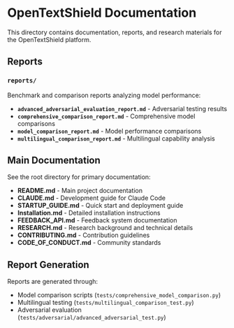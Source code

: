 # OpenTextShield Documentation

This directory contains documentation, reports, and research materials for the OpenTextShield platform.

## Reports

### `reports/`
Benchmark and comparison reports analyzing model performance:

- **`advanced_adversarial_evaluation_report.md`** - Adversarial testing results
- **`comprehensive_comparison_report.md`** - Comprehensive model comparisons
- **`model_comparison_report.md`** - Model performance comparisons
- **`multilingual_comparison_report.md`** - Multilingual capability analysis

## Main Documentation

See the root directory for primary documentation:
- **README.md** - Main project documentation
- **CLAUDE.md** - Development guide for Claude Code
- **STARTUP_GUIDE.md** - Quick start and deployment guide
- **Installation.md** - Detailed installation instructions
- **FEEDBACK_API.md** - Feedback system documentation
- **RESEARCH.md** - Research background and technical details
- **CONTRIBUTING.md** - Contribution guidelines
- **CODE_OF_CONDUCT.md** - Community standards

## Report Generation

Reports are generated through:
- Model comparison scripts (`tests/comprehensive_model_comparison.py`)
- Multilingual testing (`tests/multilingual_comparison_test.py`)
- Adversarial evaluation (`tests/adversarial/advanced_adversarial_test.py`)
